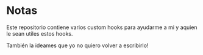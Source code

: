 # Notas

Este repositorio contiene varios custom hooks para ayudarme a mi y aquien le sean utiles estos hooks.

También la ideames que yo no quiero volver a escribirlo!
